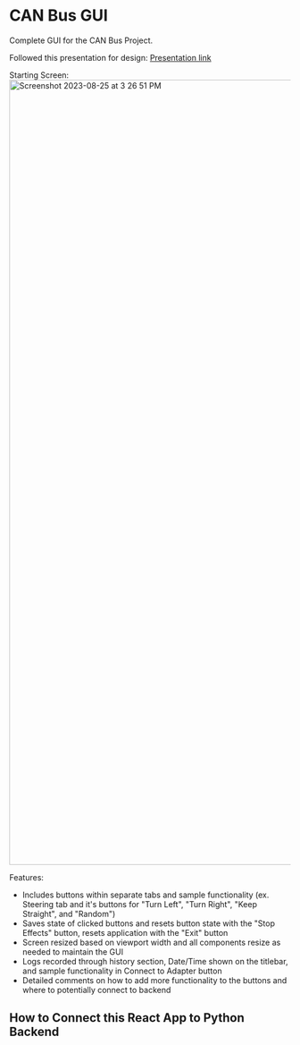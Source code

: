 # CAN Bus GUI 

Complete GUI for the CAN Bus Project. 

Followed this presentation for design: [Presentation link](https://docs.google.com/presentation/d/17ygRXtBKnn2aTyCnaIcUy-i96TaNG3Dn/edit?usp=sharing&ouid=117694041317561918445&rtpof=true&sd=true)

Starting Screen:
<img width="1404" alt="Screenshot 2023-08-25 at 3 26 51 PM" src="https://github.com/shruti-create/CAN_Bus_GUI/assets/68794846/8dbe66c3-aea4-4bfb-a175-14dda44554c5">

Features:
- Includes buttons within separate tabs and sample functionality (ex. Steering tab and it's buttons for "Turn Left", "Turn Right", "Keep Straight", and "Random")
- Saves state of clicked buttons and resets button state with the "Stop Effects" button, resets application with the "Exit" button
- Screen resized based on viewport width and all components resize as needed to maintain the GUI
- Logs recorded through history section, Date/Time shown on the titlebar, and sample functionality in Connect to Adapter button
- Detailed comments on how to add more functionality to the buttons and where to potentially connect to backend

## How to Connect this React App to Python Backend

